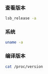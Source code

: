 ### 查看版本

```sh
lsb_release -a
```

### 系统
```sh
uname -a
```


### 编译版本
```sh
cat /proc/version
```